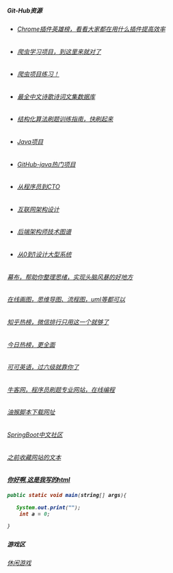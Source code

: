 ##### Git-Hub资源

- ###### [Chrome插件英雄榜，看看大家都在用什么插件提高效率](https://github.com/zhaoolee/ChromeAppHeroes)

- ###### [爬虫学习项目，到这里来就对了](https://github.com/facert/awesome-spider)

- ###### [爬虫项目练习！](https://github.com/shengqiangzhang/examples-of-web-crawlers?utm_source=gold_browser_extension)

- ###### [最全中文诗歌诗词文集数据库](https://github.com/chinese-poetry/chinese-poetry)

- ###### [结构化算法刷题训练指南，快刷起来](https://github.com/apachecn/awesome-algorithm)

- ###### [Java项目](https://mp.weixin.qq.com/s/e0HSG0LU3utw3Oi7TauXAw)

- ###### [GitHub-java热门项目](https://github.com/trending/java?since=monthly)

- ###### [从程序员到CTO](https://github.com/0voice/from_coder_to_expert)

- ###### [互联网架构设计](https://github.com/davideuler/architecture.of.internet-product)

- ###### [后端架构师技术图谱](https://github.com/xingshaocheng/architect-awesome)

- ###### [从0到1设计大型系统](https://github.com/donnemartin/system-design-primer/blob/master/README-zh-Hans.md)







###### [幕布，帮助你整理思绪，实现头脑风暴的好地方](https://mubu.com/list)

###### [在线画图，思维导图、流程图，uml等都可以](https://www.processon.com/diagrams)

###### [知乎热榜，微信排行只用这一个就够了](http://guozhivip.com/rank/)

###### [今日热榜，更全面](https://tophub.today/)

###### [可可英语，过六级就靠你了](http://www.kekenet.com/)

###### [牛客网，程序员刷题专业网站，在线编程](https://www.nowcoder.com/activity/oj)

###### [油猴脚本下载网址](https://greasyfork.org/en/scripts)

###### [SpringBoot中文社区](http://springboot.fun/)



###### [之前收藏网站的文本](Pages.txt)

<h5><a href = "www.baidu.com">你好啊,这是我写的html<a><h5>


```java
public static void main(string[] args){

​	System.out.print("");
    int a = 0;

}
```

#### 游戏区

###### [休闲游戏](https://t.cn/E9tsC30)
